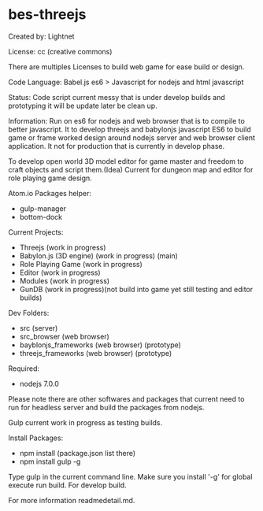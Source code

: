 # bes-threejs

Created by: Lightnet

License: cc (creative commons)

There are multiples Licenses to build web game for ease build or design.

Code Language: Babel.js es6 > Javascript for nodejs and html javascript

Status: Code script current messy that is under develop builds and prototyping it will be update later be clean up.

Information: Run on es6 for nodejs and web browser that is to compile to better javascript. It to develop threejs and babylonjs javascript ES6 to build game or frame worked design around nodejs server and web browser client application. It not for production that is currently in develop phase.

To develop open world 3D model editor for game master and freedom to craft objects and script them.(Idea) Current for dungeon map and editor for role playing game design.

Atom.io Packages helper:
 * gulp-manager
 * bottom-dock

Current Projects:
 * Threejs (work in progress)
 * Babylon.js (3D engine) (work in progress) (main)
  * Role Playing Game (work in progress)
  * Editor (work in progress)
  * Modules  (work in progress)
 * GunDB (work in progress)(not build into game  yet still testing and editor builds)

Dev Folders:
 * src (server)
 * src_browser (web browser)
 * bayblonjs_frameworks (web browser) (prototype)
 * threejs_frameworks (web browser) (prototype)

Required:
 * nodejs 7.0.0

 Please note there are other softwares and packages that current need to run for headless server and build the packages from nodejs.

Gulp current work in progress as testing builds.

Install Packages:
 * npm install (package.json list there)
 * npm install gulp -g

Type gulp in the current command line. Make sure you install '-g' for global execute run build. For develop build.


For more information readmedetail.md.
